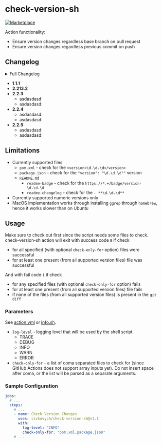 # check-version-sh

[![Marketplace](https://img.shields.io/badge/version-1.1.2-blue)](https://github.com/marketplace/actions/check-version-sh)

Action functionality:

- Ensure version changes regardless base branch on pull request
- Ensure version changes regardless previous commit on push

## Changelog

<details>
<summary>Full Changelog</summary>

- **1.1.0**
  - Removed `README.md` standard option
  - Add labels to the version-containing files
  - Add `readme-badge` check
  - Add `readme-changelog` check
- **1.1.1**
- **2.213.2**
- **AsdasD**
  - asdasdasd
  - asdasdasd

</details>

- **1.1.1**
- **2.213.2**
- **2.2.3**
  - asdasdasd
  - asdasdasd
- **2.2.4**
  - asdasdasd
  - asdasdasd
- **2.2.5**
  - asdasdasd
  - asdasdasd

## Limitations

- Currently supported files
    - `pom.xml` - check for the `<version>\d.\d.\d</version>`
    - `package.json` - check for the `"version": "\d.\d.\d""` version
    - `README.md`
      - `readme-badge` - check for the `https://*.+/badge/version-\d.\d.\d`
      - `readme-changelog` - check for the `- **\d.\d.\d**`
- Currently supported numeric versions only
- MacOS implementation works through installing `ggrep` through `homebrew`, hence it works slower than on Ubuntu

## Usage

Make sure to check out first since the script needs some files to check.   
check-version-sh action will exit with success code `0` if check

- for all specified (with optional `check-only-for` option) files were successful
- for at least one present (from all supported version files) file was successful

And with fail code `1` if check

- for any specified files (with optional `check-only-for` option) fails
- for at least one present (from all supported version files) file fails
- if none of the files (from all supported version files) is present in the `git diff`

### Parameters

See [action.yml](action.yml) or [info.sh](src/check-version/info.sh).

- `log-level` - logging level that will be used by the shell script
  - TRACE
  - DEBUG
  - INFO
  - WARN
  - ERROR
- `check-only-for` - a list of coma separated files to check for (since GitHub Actions does not support array inputs
  yet). Do not insert space after coma, or the list will be parsed as a separate arguments.

### Sample Configuration

```yaml
jobs:
  # ...
  steps:
    # ...
    - name: Check Version Changes
      uses: sivkovych/check-version-sh@v1.1
      with:
        log-level: "INFO"
        check-only-for: "pom.xml,package.json"
    # ...
```
